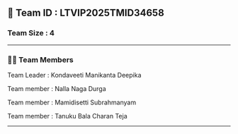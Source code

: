 ## 🧠 Team ID : LTVIP2025TMID34658

### Team Size : 4
---
### 👨‍💻 Team Members
Team Leader : Kondaveeti Manikanta Deepika

Team member : Nalla Naga Durga

Team member : Mamidisetti Subrahmanyam

Team member : Tanuku Bala Charan Teja

---
